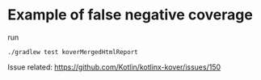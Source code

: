 # Example of false negative coverage


run 
```
./gradlew test koverMergedHtmlReport
```

Issue related: https://github.com/Kotlin/kotlinx-kover/issues/150
